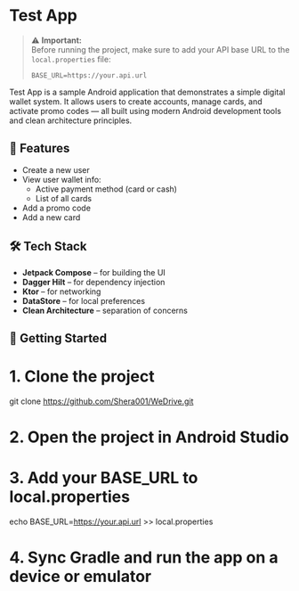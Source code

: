 # Test App

> ⚠️ **Important:**  
> Before running the project, make sure to add your API base URL to the `local.properties` file:
> ```
> BASE_URL=https://your.api.url
> ```

Test App is a sample Android application that demonstrates a simple digital wallet system. It allows
users to create accounts, manage cards, and activate promo codes — all built using modern Android
development tools and clean architecture principles.

## 🧩 Features

- Create a new user
- View user wallet info:
    - Active payment method (card or cash)
    - List of all cards
- Add a promo code
- Add a new card

## 🛠 Tech Stack

- **Jetpack Compose** – for building the UI
- **Dagger Hilt** – for dependency injection
- **Ktor** – for networking
- **DataStore** – for local preferences
- **Clean Architecture** – separation of concerns

## 🚀 Getting Started

# 1. Clone the project

git clone https://github.com/Shera001/WeDrive.git

# 2. Open the project in Android Studio

# 3. Add your BASE_URL to local.properties

echo BASE_URL=https://your.api.url >> local.properties

# 4. Sync Gradle and run the app on a device or emulator

